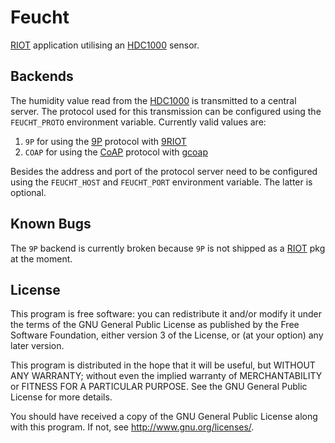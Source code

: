 Feucht
======

[RIOT][1] application utilising an [HDC1000][2] sensor.

Backends
--------

The humidity value read from the [HDC1000][2] is transmitted to a
central server. The protocol used for this transmission can be
configured using the `FEUCHT_PROTO` environment variable. Currently
valid values are:

1. `9P` for using the [9P][5] protocol with [9RIOT][3]
2. `COAP` for using the [CoAP][6] protocol with [gcoap][4]

Besides the address and port of the protocol server need to be
configured using the `FEUCHT_HOST` and `FEUCHT_PORT` environment
variable. The latter is optional.

Known Bugs
----------

The `9P` backend is currently broken because `9P` is not shipped as a
[RIOT][1] pkg at the moment.

License
-------

This program is free software: you can redistribute it and/or modify it
under the terms of the GNU General Public License as published by the
Free Software Foundation, either version 3 of the License, or (at your
option) any later version.

This program is distributed in the hope that it will be useful, but
WITHOUT ANY WARRANTY; without even the implied warranty of
MERCHANTABILITY or FITNESS FOR A PARTICULAR PURPOSE. See the GNU General
Public License for more details.

You should have received a copy of the GNU General Public License along
with this program. If not, see <http://www.gnu.org/licenses/>.

[1]: http://riot-os.org/
[2]: http://www.ti.com/lit/ds/symlink/hdc1000.pdf
[3]: https://github.com/nmeum/9RIOT
[4]: http://riot-os.org/api/group__net__gcoap.html
[5]: http://9p.cat-v.org/
[6]: https://tools.ietf.org/html/rfc7228
